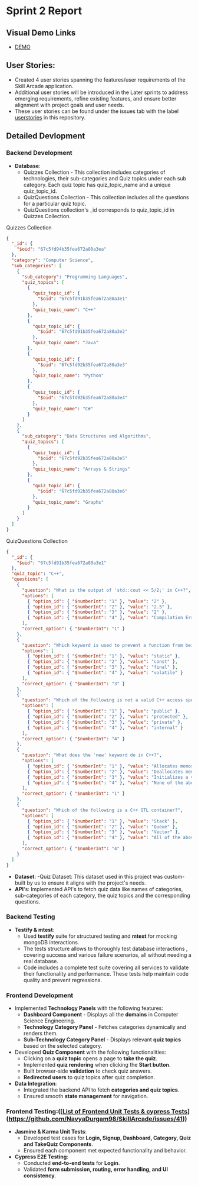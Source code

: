 # Sprint 2 Report


## Visual Demo Links
- [DEMO](https://tinyurl.com/mrykh238)


## User Stories:
- Created 4 user stories spanning the features/user requirements of the Skill Arcade application. 
- Additional user stories will be introduced in the Later sprints to address emerging requirements, refine existing features, and ensure better alignment with project goals and user needs.
- These user stories can be found under the issues tab with the label [userstories](https://github.com/NavyaDurgam98/SkillArcade/issues) in this repository.


## Detailed Devlopment
### Backend Development  
- **Database**:
  - Quizzes Collection - This collection includes categories of technologies, their sub-categories and Quiz topics under each sub category. Each quiz topic has quiz_topic_name and a unique quiz_topic_id.  
  - QuizQuestions Collection - This collection includes all the questions for a particular quiz topic.
  - QuizQuestions collection's _id corresponds to quiz_topic_id in Quizzes Collection.
  
Quizzes Collection  
```json
{
  "_id": {
    "$oid": "67c5fd94b35fea672a80a3ea"
  },
  "category": "Computer Science",
  "sub_categories": [
    {
      "sub_category": "Programming Languages",
      "quiz_topics": [
        {
          "quiz_topic_id": {
            "$oid": "67c5fd91b35fea672a80a3e1"
          },
          "quiz_topic_name": "C++"
        },
        {
          "quiz_topic_id": {
            "$oid": "67c5fd91b35fea672a80a3e2"
          },
          "quiz_topic_name": "Java"
        },
        {
          "quiz_topic_id": {
            "$oid": "67c5fd92b35fea672a80a3e3"
          },
          "quiz_topic_name": "Python"
        },
        {
          "quiz_topic_id": {
            "$oid": "67c5fd92b35fea672a80a3e4"
          },
          "quiz_topic_name": "C#"
        }
      ]
    },
    {
      "sub_category": "Data Structures and Algorithms",
      "quiz_topics": [
        {
          "quiz_topic_id": {
            "$oid": "67c5fd92b35fea672a80a3e5"
          },
          "quiz_topic_name": "Arrays & Strings"
        },
        {
          "quiz_topic_id": {
            "$oid": "67c5fd92b35fea672a80a3e6"
          },
          "quiz_topic_name": "Graphs"
        }
      ]
    }
  ]
}
```
QuizQuestions Collection
```json
{
  "_id": {
    "$oid": "67c5fd91b35fea672a80a3e1"
  },
  "quiz_topic": "C++",
  "questions": [
    {
      "question": "What is the output of 'std::cout << 5/2;' in C++?",
      "options": [
        { "option_id": { "$numberInt": "1" }, "value": "2" },
        { "option_id": { "$numberInt": "2" }, "value": "2.5" },
        { "option_id": { "$numberInt": "3" }, "value": "2" },
        { "option_id": { "$numberInt": "4" }, "value": "Compilation Error" }
      ],
      "correct_option": { "$numberInt": "1" }
    },
    {
      "question": "Which keyword is used to prevent a function from being overridden?",
      "options": [
        { "option_id": { "$numberInt": "1" }, "value": "static" },
        { "option_id": { "$numberInt": "2" }, "value": "const" },
        { "option_id": { "$numberInt": "3" }, "value": "final" },
        { "option_id": { "$numberInt": "4" }, "value": "volatile" }
      ],
      "correct_option": { "$numberInt": "3" }
    },
    {
      "question": "Which of the following is not a valid C++ access specifier?",
      "options": [
        { "option_id": { "$numberInt": "1" }, "value": "public" },
        { "option_id": { "$numberInt": "2" }, "value": "protected" },
        { "option_id": { "$numberInt": "3" }, "value": "private" },
        { "option_id": { "$numberInt": "4" }, "value": "internal" }
      ],
      "correct_option": { "$numberInt": "4" }
    },
    {
      "question": "What does the 'new' keyword do in C++?",
      "options": [
        { "option_id": { "$numberInt": "1" }, "value": "Allocates memory" },
        { "option_id": { "$numberInt": "2" }, "value": "Deallocates memory" },
        { "option_id": { "$numberInt": "3" }, "value": "Initializes a variable" },
        { "option_id": { "$numberInt": "4" }, "value": "None of the above" }
      ],
      "correct_option": { "$numberInt": "1" }
    },
    {
      "question": "Which of the following is a C++ STL container?",
      "options": [
        { "option_id": { "$numberInt": "1" }, "value": "Stack" },
        { "option_id": { "$numberInt": "2" }, "value": "Queue" },
        { "option_id": { "$numberInt": "3" }, "value": "Vector" },
        { "option_id": { "$numberInt": "4" }, "value": "All of the above" }
      ],
      "correct_option": { "$numberInt": "4" }
    }
  ]
}
```
- **Dataset**:
  -Quiz Dataset: This dataset used in this project was custom-built by us to ensure it aligns with the project's needs.
- **API**'s:
  Implemented API's to fetch quiz data like names of categories, sub-categories of each category, the quiz topics and the corresponding questions.

### Backend Testing
- **Testify & mtest**:
  - Used **testify** suite for structured testing and **mtest** for mocking mongoDB interactions.
  - The tests structure allows to thoroughly test database interactions , covering success and various failure scenarios, all without needing a real database.
  - Code includes a complete test suite covering all services to validate their functionality and performance. These tests help maintain code quality and prevent regressions.

### Frontend Development  
- Implemented **Technology Panels** with the following features:
  - **Dashboard Component** - Displays all the **domains** in Computer Science Engineering.
  - **Technology Category Panel** - Fetches categories dynamically and renders them.
  - **Sub-Technology Category Panel** - Displays relevant **quiz topics** based on the selected category.
- Developed **Quiz Component** with the following functionalities:
  - Clicking on a **quiz topic** opens a page to **take the quiz**.
  - Implemented **quiz rendering** when clicking the **Start button**.
  - Built browser-side **validation** to check quiz answers.
  - **Redirected users** to quiz topics after quiz completion.
- **Data Integration**:
  - Integrated the backend API to fetch **categories and quiz topics**.
  - Ensured smooth **state management** for navigation.
 
### Frontend Testing:([[List of Frontend Unit Tests & cypress Tests](https://github.com/NavyaDurgam98/SkillArcade/issues/41)](https://github.com/NavyaDurgam98/SkillArcade/issues/41))
- **Jasmine & Karma Unit Tests**:
  - Developed test cases for **Login, Signup, Dashboard, Category, Quiz and TakeQuiz Components**.
  - Ensured each component met expected functionality and behavior.
- **Cypress E2E Testing**:
  - Conducted **end-to-end tests** for **Login**.
  - Validated **form submission, routing, error handling, and UI consistency**.







